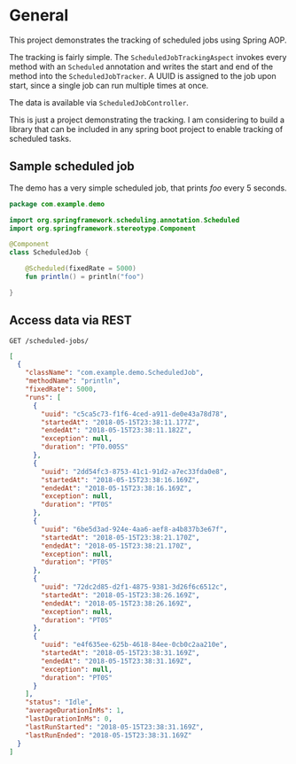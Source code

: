 # General

This project demonstrates the tracking of scheduled jobs using Spring AOP.

The tracking is fairly simple. The `ScheduledJobTrackingAspect` invokes every method with an `Scheduled` annotation and writes the start and end of the method into the `ScheduledJobTracker`.
A UUID is assigned to the job upon start, since a single job can run multiple times at once.

The data is available via `ScheduledJobController`.

This is just a project demonstrating the tracking. I am considering to build a library that can be included in any spring boot project to enable tracking of scheduled tasks.

## Sample scheduled job

The demo has a very simple scheduled job, that prints *foo* every 5 seconds.

```kotlin
package com.example.demo

import org.springframework.scheduling.annotation.Scheduled
import org.springframework.stereotype.Component

@Component
class ScheduledJob {

    @Scheduled(fixedRate = 5000)
    fun println() = println("foo")

}
```

## Access data via REST

`GET /scheduled-jobs/`

```json
[
  {
    "className": "com.example.demo.ScheduledJob",
    "methodName": "println",
    "fixedRate": 5000,
    "runs": [
      {
        "uuid": "c5ca5c73-f1f6-4ced-a911-de0e43a78d78",
        "startedAt": "2018-05-15T23:38:11.177Z",
        "endedAt": "2018-05-15T23:38:11.182Z",
        "exception": null,
        "duration": "PT0.005S"
      },
      {
        "uuid": "2dd54fc3-8753-41c1-91d2-a7ec33fda0e8",
        "startedAt": "2018-05-15T23:38:16.169Z",
        "endedAt": "2018-05-15T23:38:16.169Z",
        "exception": null,
        "duration": "PT0S"
      },
      {
        "uuid": "6be5d3ad-924e-4aa6-aef8-a4b837b3e67f",
        "startedAt": "2018-05-15T23:38:21.170Z",
        "endedAt": "2018-05-15T23:38:21.170Z",
        "exception": null,
        "duration": "PT0S"
      },
      {
        "uuid": "72dc2d85-d2f1-4875-9381-3d26f6c6512c",
        "startedAt": "2018-05-15T23:38:26.169Z",
        "endedAt": "2018-05-15T23:38:26.169Z",
        "exception": null,
        "duration": "PT0S"
      },
      {
        "uuid": "e4f635ee-625b-4618-84ee-0cb0c2aa210e",
        "startedAt": "2018-05-15T23:38:31.169Z",
        "endedAt": "2018-05-15T23:38:31.169Z",
        "exception": null,
        "duration": "PT0S"
      }
    ],
    "status": "Idle",
    "averageDurationInMs": 1,
    "lastDurationInMs": 0,
    "lastRunStarted": "2018-05-15T23:38:31.169Z",
    "lastRunEnded": "2018-05-15T23:38:31.169Z"
  }
]
```